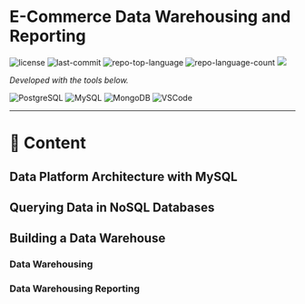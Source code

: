 <p align="left">
    <h1 align="left"> E-Commerce Data Warehousing and Reporting</h1>

<p align="left">
   <img src="https://img.shields.io/badge/License-MIT-yellow.svg?style=plastic&logoColor=white" alt="license">
	<img src="https://img.shields.io/github/last-commit/ZCHAnalytics/e_commerceETL?style=plastic&color=0080ff" alt="last-commit">
	<img src="https://img.shields.io/github/languages/top/ZCHAnalytics/e_commerceETL?style=plastic&color=0080ff" alt="repo-top-language">
	<img src="https://img.shields.io/github/languages/count/ZCHAnalytics/e_commerceETL?style=plastic&color=0080ff" alt="repo-language-count">
   <img src="https://img.shields.io/github/repo-size/ZCHAnalytics/e_commerceETL?style=plastic">
</p>	
<p>
<p align="left">
		<em>Developed with the tools below.</em>
</p>
<p align="left">
	<img src="https://img.shields.io/badge/PostgreSQL-4169E1.svg?style=plastic&logo=PostgreSQL&logoColor=white" alt="PostgreSQL">
	<img src="https://img.shields.io/badge/mysql-%2300f.svg?style=plastic&logo=mysql&logoColor=white" alt="MySQL">
 	<img src="https://img.shields.io/badge/MongoDB-4EA94B?style=plastic&logo=mongodb&logoColor=white" alt="MongoDB">
	<img src="https://img.shields.io/badge/VSCode-0078D4?style=plastic&logo=visual%20studio%20code&logoColor=white" alt="VSCode">
	<br>
</p>
<hr>


# 🔗 Content
## Data Platform Architecture with MySQL
## Querying Data in NoSQL Databases
## Building a Data Warehouse
### Data Warehousing
### Data Warehousing Reporting


